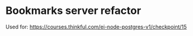 # Bookmarks server refactor


Used for: https://courses.thinkful.com/ei-node-postgres-v1/checkpoint/15